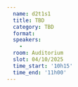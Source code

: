 ```yaml
---
  name: d2t1s1
  title: TBD
  category: TBD
  format: 
  speakers: 
    - 
  room: Auditorium
  slot: 04/10/2025
  time_start: '10h15'
  time_end: '11h00'
---
```

